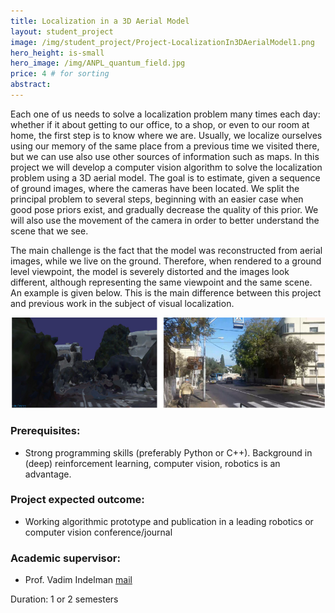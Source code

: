 ```yaml
---
title: Localization in a 3D Aerial Model
layout: student_project
image: /img/student_project/Project-LocalizationIn3DAerialModel1.png
hero_height: is-small
hero_image: /img/ANPL_quantum_field.jpg 
price: 4 # for sorting 
abstract: 
---
```


Each one of us needs to solve a localization problem many times each day: whether if it about
getting to our office, to a shop, or even to our room at home, the first step is to know where we
are. Usually, we localize ourselves using our memory of the same place from a previous time we
visited there, but we can use also use other sources of information such as maps.
In this project we will develop a computer vision algorithm to solve the localization problem
using a 3D aerial model. The goal is to estimate, given a sequence of ground images, where the
cameras have been located. We split the principal problem to several steps, beginning with an
easier case when good pose priors exist, and gradually decrease the quality of this prior. We
will also use the movement of the camera in order to better understand the scene that we see.

The main challenge is the fact that the model was reconstructed from aerial images, while we
live on the ground. Therefore, when rendered to a ground level viewpoint, the model is
severely distorted and the images look different, although representing the same viewpoint
and the same scene. An example is given below. This is the main difference between this
project and previous work in the subject of visual localization.

![drawing](/img/student_project/Project-LocalizationIn3DAerialModel2.png) 

### Prerequisites:
- Strong programming skills (preferably Python or C++). Background in (deep) reinforcement learning, computer vision, robotics is an advantage.

### Project expected outcome: 
- Working algorithmic prototype and publication in a leading robotics or computer vision conference/journal

### Academic supervisor:
- Prof. Vadim Indelman [mail](mailto:vadim.indelman@technion.ac.il)

Duration: 1 or 2 semesters
